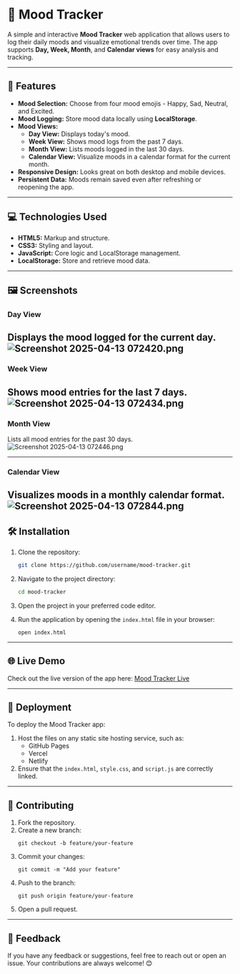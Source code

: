 # 🌈 Mood Tracker

A simple and interactive **Mood Tracker** web application that allows users to log their daily moods and visualize emotional trends over time. The app supports **Day, Week, Month**, and **Calendar views** for easy analysis and tracking.

---

## 🚀 **Features**

- **Mood Selection:** Choose from four mood emojis - Happy, Sad, Neutral, and Excited.
- **Mood Logging:** Store mood data locally using **LocalStorage**.
- **Mood Views:**
  - **Day View:** Displays today's mood.
  - **Week View:** Shows mood logs from the past 7 days.
  - **Month View:** Lists moods logged in the last 30 days.
  - **Calendar View:** Visualize moods in a calendar format for the current month.
- **Responsive Design:** Looks great on both desktop and mobile devices.
- **Persistent Data:** Moods remain saved even after refreshing or reopening the app.

---

## 💻 **Technologies Used**

- **HTML5:** Markup and structure.
- **CSS3:** Styling and layout.
- **JavaScript:** Core logic and LocalStorage management.
- **LocalStorage:** Store and retrieve mood data.

---

## 🖼️ **Screenshots**

### **Day View**
Displays the mood logged for the current day.
![Screenshot 2025-04-13 072420.png](<https://media-hosting.imagekit.io/8879a514eaea4e80/Screenshot%202025-04-13%20072420.png?Expires=1839117376&Key-Pair-Id=K2ZIVPTIP2VGHC&Signature=QzMpqnkDOLbZIr1NlL13Hqn3MsmjPeC15tVbY3BYvCihOdGk~jq1aIdxTXMnB1ducNpJwO3uBz8LyAoxblJewyvw-jEKaAuCVR6fYFG6R1TrDbBG1nDhV8bQaXbdHapE2jWJoedG-wUjffEJf29B1tNkACH3NSf~nVnFleUbeQ31SvuaUOTSFttXO7XgluZHyBgXcyXd4NOSo5bpg9~i58Q9vdTTP0bTZpui~gAtDg3PonDBXiBEMgKRkBv3kDqe-g~1UM1wwvAbrUZwFZt1JF0pO9c1TcyWURwV4gszvA~jFrn1y1uZoiVYi7T-m~LA-0hiwsaExIRMVkU81dAkag__>)
---

### **Week View**
Shows mood entries for the last 7 days.
![Screenshot 2025-04-13 072434.png](<https://media-hosting.imagekit.io/913afb54871940fb/Screenshot%202025-04-13%20072434.png?Expires=1839117376&Key-Pair-Id=K2ZIVPTIP2VGHC&Signature=19wMqaykRS5CUoMzU6qby0JQ7IJ309n65VXNxbBwpWCNEiIL5wSpWMo1NkQZoFhKIrdGi3myD1x4~wpBPLxhHBVRix0lP7UpIqDd1bppVXpdQt~2hE1VdBJVPLCicgUIyzeX9uErbhMDb4FmiwwlpCI0DPkI4T4WIReRc6WerNHun5UqaclY9SeDUyst2VVjowYtBQNZSlMTozPsEZdCs016xejDmIgaYiwPOmT-2becptKSGhO6smmcrPOm0ITWoq5sqWbr52-RsLGje7oBmETY17Xq1Yyefeyi6e9jY4~Sd2L0tyZ9s7R8--jtyEVDTW2iFi0K~9laKcGRX4Y0Aw__>)
---

### **Month View**
Lists all mood entries for the past 30 days.
![Screenshot 2025-04-13 072446.png](<https://media-hosting.imagekit.io/ad6b8f3e8d3f49eb/Screenshot%202025-04-13%20072446.png?Expires=1839117376&Key-Pair-Id=K2ZIVPTIP2VGHC&Signature=IlcE5dfb4~2wJAbteqnATqarxftbiIk1NWFy4V59zQ--Rjt7l3VFly0sb4VvKfE3Gm8LdEQK4vbakyetyvbejrgKkIDcrKgR4fgGWi8~jZcX3ccyvQORmn6WFiez8SNPazso5FoeoQkfAypkiWgOrWflIK13oiyielvlr59IYoFFUeoN2l4O3EF0Ztuji-mAFEEnt1rpoNVwwGv8b8e2kdyMxyB3ew-4hzED-LzF4dqhmdLOHxNiW8A6wh2Oj5LSd6jgNKMxQDJH~-Rr3tP2FN7~5mFKcwd5~8bQKynHrG~adMfVZYamSCal2ofdttFGAUAdgmGJx3DsUDP9wYVP-A__>)

---

### **Calendar View**
Visualizes moods in a monthly calendar format.
![Screenshot 2025-04-13 072844.png](<https://media-hosting.imagekit.io/4eaae42687914c64/Screenshot%202025-04-13%20072844.png?Expires=1839117554&Key-Pair-Id=K2ZIVPTIP2VGHC&Signature=zNGrdGEPP9Zx2mNTFAm2Eq5XpnVkXsfISEVzK6zcTei9RjrcqZeqpYGQwgWNiZ2EZHEfXIg2-SJ9vUq3AaX1vKph96Wok5tdbJfPaCm87z2fSKzkVk34ADAJRD44di~GlMd9vqDACoeHKE2iyThtkSNzfubL7Hg3tSqoyVBzHqz9uLm57CM9tFkzK00frrvI48B5G~0qPQ2zdd5~F4onbNrAq8Z2s6kZn2zO3e-t646uI1ysKaNtj8llEdpDRwtQV44Y0RHGF5H8QbI6xg1FDtMInTbd9jejO8WXtjgGYqVSQwhKYCl3l0ZBCmiWqCUaLxVMhPTOQlry~zM~s~-bSA__>)
---

## 🛠️ **Installation**

1. Clone the repository:
   ```bash
   git clone https://github.com/username/mood-tracker.git
   ```
2. Navigate to the project directory:
   ```bash
   cd mood-tracker
   ```
3. Open the project in your preferred code editor.

4. Run the application by opening the `index.html` file in your browser:
   ```
   open index.html
   ```

---

## 🌐 **Live Demo**

Check out the live version of the app here: [Mood Tracker Live](https://masterji-daily-mood-tracker.vercel.app/)

---

## 🚀 **Deployment**

To deploy the Mood Tracker app:
1. Host the files on any static site hosting service, such as:
   - GitHub Pages
   - Vercel
   - Netlify
2. Ensure that the `index.html`, `style.css`, and `script.js` are correctly linked.

---

## 🤝 **Contributing**

1. Fork the repository.
2. Create a new branch:
   ```
   git checkout -b feature/your-feature
   ```
3. Commit your changes:
   ```
   git commit -m "Add your feature"
   ```
4. Push to the branch:
   ```
   git push origin feature/your-feature
   ```
5. Open a pull request.

---


## 💬 **Feedback**

If you have any feedback or suggestions, feel free to reach out or open an issue. Your contributions are always welcome! 😊
